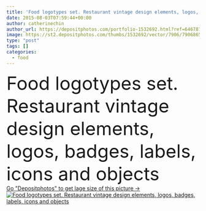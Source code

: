 ```yaml
---
title: 'Food logotypes set. Restaurant vintage design elements, logos, badges, labels, icons and objects'
date: 2015-08-03T07:59:44+00:00
author: catherinechin
author_url: https://depositphotos.com/portfolio-1532692.html?ref=64678756
image: https://st2.depositphotos.com/thumbs/1532692/vector/7906/79068658/api_thumb_450.jpg?forcejpeg=true
type: "post"
tags: []
categories: 
  - food
---
```

<div aling="center">
            <font size="60"> Food logotypes set. Restaurant vintage design elements, logos, badges, labels, icons and objects</font>   
</div>
<div>
    <a href='https://depositphotos.com/79068658/stock-illustration-food-logotypes-set-restaurant-vintage.html?ref=64678756' target=_blank > Go "Depositphotos" to get lage size of this picture ->
        <img href='https://depositphotos.com/79068658/stock-illustration-food-logotypes-set-restaurant-vintage.html?ref=64678756' src='https://st2.depositphotos.com/1532692/7906/v/950/depositphotos_79068658-stock-illustration-food-logotypes-set-restaurant-vintage.jpg?forcejpeg=true' alt='Food logotypes set. Restaurant vintage design elements, logos, badges, labels, icons and objects' >
    </a>
</div>
